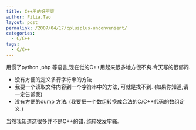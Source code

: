 ```yaml
---
title: C++用的好不爽
author: Filia.Tao
layout: post
permalink: /2007/04/17/cplusplus-unconvenient/
categories:
  - C/C++
tags:
  - C/C++
---
```

用惯了python ,php 等语言,现在觉的C++用起来很多地方很不爽.今天写的很郁闷.

  * 没有方便的定义多行字符串的方法
  * 我要一个读取文件内容到一个字符串中的方法, 可就是找不到. (如果你知道,请一定告诉我)
  * 没有方便的dump 方法. (我要把一个数组转换成合法的C/C++代码的数组定义.)

当然我知道这很多并不是C++的错. 纯粹发发牢骚.